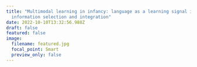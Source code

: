 ```yaml
---
title: "Multimodal learning in infancy: language as a learning signal in
  information selection and integration"
date: 2022-10-10T13:32:56.988Z
draft: false
featured: false
image:
  filename: featured.jpg
  focal_point: Smart
  preview_only: false
---
```

